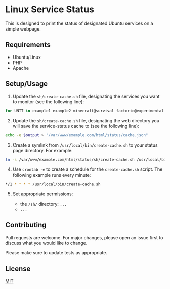 # Linux Service Status

This is designed to print the status of designated Ubuntu services on a simple webpage.

## Requirements

- Ubuntu/Linux
- PHP
- Apache

## Setup/Usage

1. Update the `sh/create-cache.sh` file, designating the services you want to monitor (see the following line):

```bash
for UNIT in example1 example2 minecraft@survival factorio@experimental ; do
```

2. Update the `sh/create-cache.sh` file, designating the web directory you will save the service-status cache to (see the following line):

```bash
echo -e $output > "/var/www/example.com/html/status/cache.json"
```

3. Create a symlink from `/usr/local/bin/create-cache.sh` to your status page directory. For example:

```bash
ln -s /var/www/example.com/html/status/sh/create-cache.sh /usr/local/bin/create-cache.sh 
```

4. Use `crontab -e` to create a schedule for the `create-cache.sh` script. The following example runs every minute:

```bash
*/1 * * * * /usr/local/bin/create-cache.sh
```

5. Set appropriate permissions:

    - the `/sh/` directory: `...`
    - `...`

## Contributing
Pull requests are welcome. For major changes, please open an issue first to discuss what you would like to change.

Please make sure to update tests as appropriate.

## License
[MIT](https://choosealicense.com/licenses/mit/)

